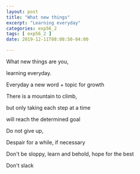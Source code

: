 ```yaml
---
layout: post
title: "What new things"
excerpt: "Learning everyday"
categories: exp56_2
tags: [ exp56_2 ]
date: 2019-12-11T08:08:50-04:00

---
```


What new things are you,

learning everyday.

Everyday a new word + topic for growth

There is a mountain to climb,

but only taking each step at a time

will reach the determined goal

Do not give up,

Despair for a while, if necessary

Don't be sloppy, learn and behold, hope for the best

Don't slack
